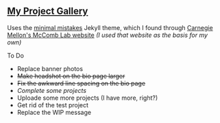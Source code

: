 ## [My Project Gallery](https://d-winker.github.io/)  
Uses the [minimal mistakes](https://mmistakes.github.io/minimal-mistakes/) Jekyll theme, which I found through [Carnegie Mellon's McComb Lab website](https://github.com/cmudrc/cmudrc.github.io) _(I used that website as the basis for my own)_  

To Do
- Replace banner photos
- ~~Make headshot on the bio page larger~~
- ~~Fix the awkward line spacing on the bio page~~
- _Complete some projects_
- Uploade some more projects (I have more, right?)
- Get rid of the test project
- Replace the WIP message
